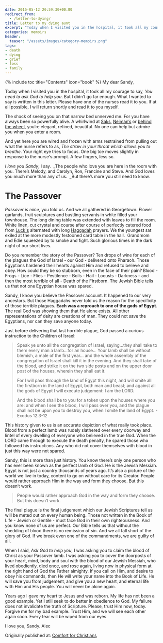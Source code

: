 ```yaml
---
date: 2015-05-12 20:59:30+00:00
redirect_from: 
  - /letter-to-dying/
title: Letter to my dying aunt
excerpt: "Today when I visited you in the hospital, it took all my courage to say, _You need to ask God to help you_. But I didn’t go far enough. What I wanted to say is written in this letter."
categories: memoirs
header:
  teaser: "/assets/images/category-memoirs.png"
tags:
- death
- dying
- grief
- loss
- family
---
```

{% include toc title="Contents" icon="book" %}
My dear Sandy,

Today when I visited you in the hospital, it took all my courage to say, _You need to ask God to help you_. But I didn’t go far enough. What I wanted to say is written in this letter. Please have one of the nurses read it to you. If at all possible, I will return shortly and read it to you myself.

The shock of seeing you on that narrow bed unnerved me. For you have always been so powerfully alive. A whirlwind at [Saks](http://www.saksfifthavenue.com/), [Neiman’s](http://www.neimanmarcus.com) or [behind the wheel](https://en.wikipedia.org/wiki/Mercedes-Benz_SL-Class), you’re elegant, refined, beautiful. No one can help but admire you when you enter a room.

And yet here you are wired and frozen with arms restrained from pulling out what the nurse refers to as, _The straw in your throat which allows you to breathe_. Your right eye tries to focus. One big toe moves slightly in response to the nurse's prompt. A few fingers, less so.

_I love you Sandy_, I say.  _The people who love you are here in the room with you. There’s Melody, and Carolyn, Ron, Francine and Steve. And God loves you much more than any of us.  _But there’s more you still need to know.



# The Passover



_Passover is mine_, you told us. And we all gathered in Georgetown. Flower garlands, fruit sculptures and bustling servants in white filled your townhouse. The long dining table was extended with leaves to fill the room. White linen, cut crystal and course after course of perfectly catered food from [Luck's](http://www.luckscaterers.com) alternated with long [Haggadah](http://www.myjewishlearning.com/article/the-haggadah/) prayers. We the youngest sat exiled at the more modestly festooned card table in the hall.  Grandmom and Edie squeezed by to smoke and fight. Such glorious times in the dark night of our short lives.

Do you remember the story of the Passover? Ten drops of wine for each of the plagues the God of Israel - our God - delivered onto Pharaoh. Those Egyptians hardened their hearts against Him and refused to believe and obey. How could they be so stubborn, even in the face of their pain? Blood - Frogs - Lice - Flies - Pestilence - Boils - Hail - Locusts - Darkness - and then the most terrible of all - Death of the Firstborn. The Jewish Bible tells us that not one Egyptian house was spared.

Sandy, I know you believe the Passover account. It happened to our very ancestors. But those Haggadahs never told us the reason for the specificity of those terrible plagues. **Each was a reproach to one of the gods of Egypt**. The real God was showing them that He alone exists. All other representations of deity are creations of man. They could not save the Egyptians, nor can they save anyone today.

Just before delivering that last horrible plague, God passed a curious instruction to the Children of Israel:



<blockquote>Speak ye unto all the congregation of Israel, saying...they shall take to them every man a lamb...for an house... Your lamb shall be without blemish, a male of the first year... and the whole assembly of the congregation of Israel shall kill it in the evening. And they shall take of the blood, and strike it on the two side posts and on the upper door post of the houses, wherein they shall eat it.

For I will pass through the land of Egypt this night, and will smite all the firstborn in the land of Egypt, both man and beast; and against all the gods of Egypt I will execute judgement: I am the LORD.

And the blood shall be to you for a token upon the houses where you are: and when I see the blood, I will pass over you, and the plague shall not be upon you to destroy you, when I smite the land of Egypt. -Exodus 12.3-12</blockquote>



This history given to us is an accurate depiction of what really took place. Blood from a perfect lamb was rudely slathered over every doorway and lintel of every dwelling of everyone who believed in the true God. When the LORD came through to execute the death penalty, he spared those who followed his instructions. Any who did not cover themselves with blood in just this way were not spared.

Sandy, this is more than just history. You know there’s only one person who has ever been known as the perfect lamb of God. He is the Jewish Messiah. Egypt is not just a country thousands of years ago. It’s also a picture of the world we live in today, content to go on without care for its Creator. People would rather approach Him in the way and form they choose. But this doesn’t work.



<blockquote>
  People would rather approach God in the way and form they choose. But this doesn’t work.
</blockquote>



The final plague is the final judgement which our Jewish Scriptures tell us will be meted out on every human being. Those not written in the Book of Life - Jewish or Gentile - must face God in their own righteousness. And you know none of us are perfect. Our Bible tells us that without the shedding of blood there is no remission of sin. And we all fall short of the glory of God. If we break even one of the commandments, we are guilty of all.

When I said, _Ask God to help you_, I was asking you to claim the blood of Christ as your Passover lamb. I was asking you to cover the doorposts of your heart, mind, body and soul with the blood of our Jewish Messiah, who lived obediently, died once, and rose again, living now in physical form at the right hand of God the Father almighty. If you call on Him, and desire to obey his commands, then He will write your name into the Book of Life. He will save you from judgement, and give you a new heart, and eternal life with Him and His people. You will never be alone again.

Years ago I gave my heart to Jesus and was reborn. My life has not been a good example. Yet I still seek to do better in obedience to God. My failure does not invalidate the truth of Scripture. Please, trust Him now, today. Forgive me for my bad example. Trust Him, and we will see each other again soon. Every tear will be wiped from our eyes.

I love you, Sandy.
Alec

<div>Originally published at: <a href='http://www.alecsatin.com/'>Comfort for Christians</a></div>
